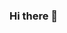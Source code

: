 ### Hi there 👋

<!--
Hi there I am Muhammad Uzair Aslam , Flutter Developer from Pakisan 🇵🇰
✔️ Freelancer | Mobile Application Developer | Software Engineer

📫 How to reach me:
:octocat: Github => 🔗 https://github.com/iuzairaslam/
🔵 Facebook: => 🔗 https://www.facebook.com/iuzairabbasi/
🟣 LinkedIn: => 🔗 https://www.linkedin.com/in/iuzairaslam/

🏅 Projects :
NotePD (Become an Idea Machine) => 🔗 https://notepd.com/


-->
